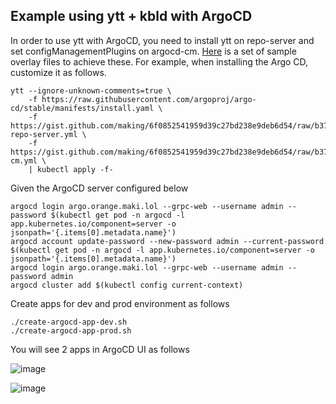 ## Example using ytt + kbld with ArgoCD


In order to use ytt with ArgoCD, you need to install ytt on repo-server and set configManagementPlugins on argocd-cm. [Here](https://gist.github.com/making/6f0852541959d39c27bd238e9deb6d54) is a set of sample overlay files to achieve these.
For example, when installing the Argo CD, customize it as follows.

```
ytt --ignore-unknown-comments=true \
    -f https://raw.githubusercontent.com/argoproj/argo-cd/stable/manifests/install.yaml \
    -f https://gist.github.com/making/6f0852541959d39c27bd238e9deb6d54/raw/b37698c8090ad4304e15bdefe522da76d16c86da/argocd-repo-server.yml \
    -f https://gist.github.com/making/6f0852541959d39c27bd238e9deb6d54/raw/b37698c8090ad4304e15bdefe522da76d16c86da/argocd-cm.yml \
    | kubectl apply -f-
```

Given the ArgoCD server configured below

```
argocd login argo.orange.maki.lol --grpc-web --username admin --password $(kubectl get pod -n argocd -l app.kubernetes.io/component=server -o jsonpath='{.items[0].metadata.name}')
argocd account update-password --new-password admin --current-password $(kubectl get pod -n argocd -l app.kubernetes.io/component=server -o jsonpath='{.items[0].metadata.name}')
argocd login argo.orange.maki.lol --grpc-web --username admin --password admin 
argocd cluster add $(kubectl config current-context)
```

Create apps for dev and prod environment as follows

```
./create-argocd-app-dev.sh
./create-argocd-app-prod.sh
```

You will see 2 apps in ArgoCD UI as follows

![image](https://user-images.githubusercontent.com/106908/107842131-7d893280-6e04-11eb-99c5-113e5def04ea.png)

![image](https://user-images.githubusercontent.com/106908/107842149-8843c780-6e04-11eb-84cc-9db8cf2c99c7.png)